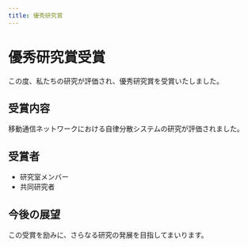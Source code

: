 ```yaml
---
title: 優秀研究賞
---
```


# 優秀研究賞受賞

この度、私たちの研究が評価され、優秀研究賞を受賞いたしました。

## 受賞内容

移動通信ネットワークにおける自律分散システムの研究が評価されました。

## 受賞者

- 研究室メンバー
- 共同研究者

## 今後の展望

この受賞を励みに、さらなる研究の発展を目指してまいります。 
